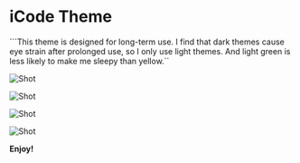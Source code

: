 # iCode Theme

```This theme is designed for long-term use. I find that dark themes cause eye strain after prolonged use, so I only use light themes. And light green is less likely to make me sleepy than yellow.``

![Shot](https://github.com/Meterwhite/iCode-Theme/raw/master/assets/1.png)

![Shot](https://github.com/Meterwhite/iCode-Theme/raw/master/assets/2.png)

![Shot](https://github.com/Meterwhite/iCode-Theme/raw/master/assets/3.png)

![Shot](https://github.com/Meterwhite/iCode-Theme/raw/master/assets/4.png)


**Enjoy!**

